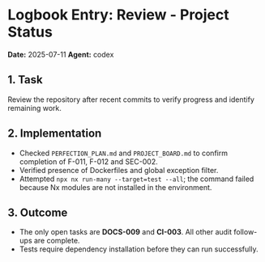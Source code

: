 # Logbook Entry: Review - Project Status

**Date:** 2025-07-11
**Agent:** codex

## 1. Task
Review the repository after recent commits to verify progress and identify remaining work.

## 2. Implementation
- Checked `PERFECTION_PLAN.md` and `PROJECT_BOARD.md` to confirm completion of F-011, F-012 and SEC-002.
- Verified presence of Dockerfiles and global exception filter.
- Attempted `npx nx run-many --target=test --all`; the command failed because Nx modules are not installed in the environment.

## 3. Outcome
- The only open tasks are **DOCS-009** and **CI-003**. All other audit follow-ups are complete.
- Tests require dependency installation before they can run successfully.
